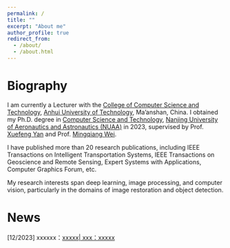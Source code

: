 ```yaml
---
permalink: /
title: ""
excerpt: "About me"
author_profile: true
redirect_from: 
  - /about/
  - /about.html
---
```


Biography
======
I am currently a Lecturer with the <a href="https://cs.ahut.edu.cn/"> College of Computer Science and Technology</a>, <a href="https://www.ahut.edu.cn/">Anhui University of Technology</a>, Ma’anshan, China. I obtained my Ph.D. degree in <a href="http://cs.nuaa.edu.cn/">Computer Science and Technology</a>, 
	<a href="https://www.nuaa.edu.cn/">Nanjing University of Aeronautics and Astronautics (NUAA)</a> in 2023, supervised by Prof. <a href="http://faculty.nuaa.edu.cn/yxf/zh_CN/index.htm" target="_blank">
	Xuefeng Yan</a> and Prof. <a href="https://mingqiangwei.github.io/" target="_blank"> Mingqiang Wei</a>.
 
I have published more than 20 research publications, including IEEE Transactions on Intelligent Transportation Systems, IEEE Transactions on Geoscience and Remote Sensing, Expert Systems with Applications, Computer Graphics Forum, etc.

My research interests span deep learning, image processing, and computer vision, particularly in the domains of image restoration and object detection.



News 
====== 
[12/2023] xxxxxx：<a href="https://web.cmc.hebtv.com/cms/rmt0336_html/0/0rmhlm/qy/kjpd/xy/11335045.shtml?share=true">xxxxx| xxx：xxxxx</a> <br>

